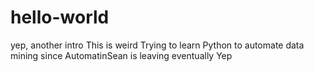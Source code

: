 # hello-world
yep, another intro
This is weird
Trying to learn Python to automate data mining since AutomatinSean is leaving eventually
Yep
